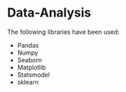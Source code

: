 # Data-Analysis

The following libraries have been used:
- Pandas
- Numpy
- Seaborn
- Matplotlib
- Statsmodel
- sklearn



